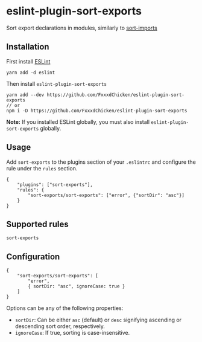 # eslint-plugin-sort-exports

Sort export declarations in modules, similarly to [sort-imports](https://eslint.org/docs/rules/sort-imports)

## Installation

First install [ESLint](https://www.eslint.org)

```
yarn add -d eslint
```

Then install `eslint-plugin-sort-exports`

```
yarn add --dev https://github.com/FxxxdChicken/eslint-plugin-sort-exports
// or
npm i -D https://github.com/FxxxdChicken/eslint-plugin-sort-exports
```

**Note:** If you installed ESLint globally, you must also install `eslint-plugin-sort-exports` globally.

## Usage

Add `sort-exports` to the plugins section of your `.eslintrc` and configure the rule under the `rules` section.

```
{
    "plugins": ["sort-exports"],
    "rules": {
        "sort-exports/sort-exports": ["error", {"sortDir": "asc"}]
    }
}
```

## Supported rules

```
sort-exports
```

## Configuration

```
{
    "sort-exports/sort-exports": [
        "error",
        { sortDir: "asc", ignoreCase: true }
    ]
}
```

Options can be any of the following properties:

- `sortDir`: Can be either `asc` (default) or `desc` signifying ascending or descending sort order, respectively.
- `ignoreCase`: If true, sorting is case-insensitive.
